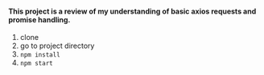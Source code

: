 #### This project is a review of my understanding of basic axios requests and promise handling.

1. clone
2. go to project directory
3. `npm install`
4. `npm start`
